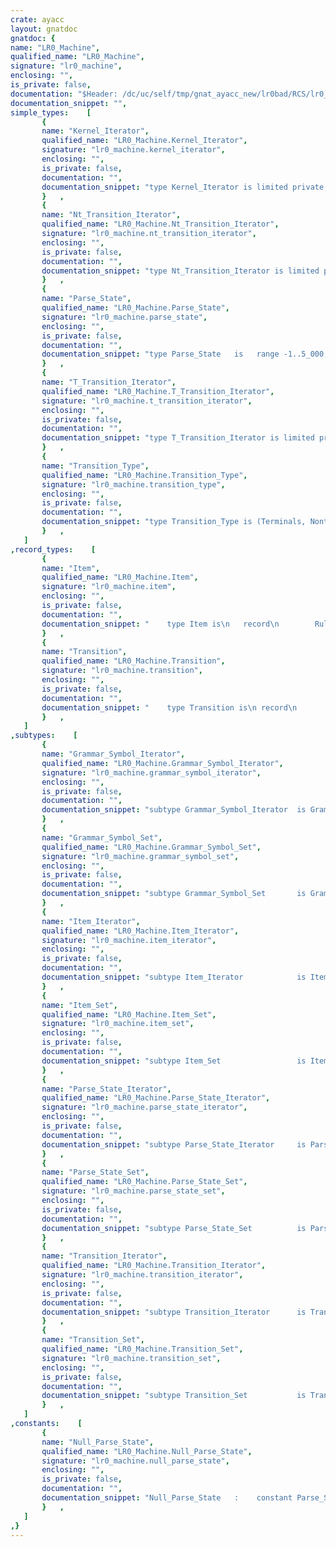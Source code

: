 ```yaml
---
crate: ayacc
layout: gnatdoc
gnatdoc: {
name: "LR0_Machine",
qualified_name: "LR0_Machine",
signature: "lr0_machine",
enclosing: "",
is_private: false,
documentation: "$Header: /dc/uc/self/tmp/gnat_ayacc_new/lr0bad/RCS/lr0_machine.ads,v 1.1 1995/02/16 17:28:09 self Exp self $ \n$Log: lr0_machine.ads,v $\nRevision 0.1  86/04/01  15:06:19  ada\n This version fixes some minor bugs with empty grammars \n and $$ expansion. It also uses vads5.1b enhancements \n such as pragma inline. \n\n\nRevision 0.0  86/02/19  18:37:14  ada\n\nThese files comprise the initial version of Ayacc\ndesigned and implemented by David Taback and Deepak Tolani.\nAyacc has been compiled and tested under the Verdix Ada compiler\nversion 4.06 on a vax 11/750 running Unix 4.2BSD.\n ",
documentation_snippet: "",
simple_types:    [
       {
       name: "Kernel_Iterator",
       qualified_name: "LR0_Machine.Kernel_Iterator",
       signature: "lr0_machine.kernel_iterator",
       enclosing: "",
       is_private: false,
       documentation: "",
       documentation_snippet: "type Kernel_Iterator is limited private;",
       }   ,
       {
       name: "Nt_Transition_Iterator",
       qualified_name: "LR0_Machine.Nt_Transition_Iterator",
       signature: "lr0_machine.nt_transition_iterator",
       enclosing: "",
       is_private: false,
       documentation: "",
       documentation_snippet: "type Nt_Transition_Iterator is limited private;",
       }   ,
       {
       name: "Parse_State",
       qualified_name: "LR0_Machine.Parse_State",
       signature: "lr0_machine.parse_state",
       enclosing: "",
       is_private: false,
       documentation: "",
       documentation_snippet: "type Parse_State   is   range -1..5_000;",
       }   ,
       {
       name: "T_Transition_Iterator",
       qualified_name: "LR0_Machine.T_Transition_Iterator",
       signature: "lr0_machine.t_transition_iterator",
       enclosing: "",
       is_private: false,
       documentation: "",
       documentation_snippet: "type T_Transition_Iterator is limited private;",
       }   ,
       {
       name: "Transition_Type",
       qualified_name: "LR0_Machine.Transition_Type",
       signature: "lr0_machine.transition_type",
       enclosing: "",
       is_private: false,
       documentation: "",
       documentation_snippet: "type Transition_Type is (Terminals, Nonterminals, Grammar_Symbols);",
       }   ,
   ]
,record_types:    [
       {
       name: "Item",
       qualified_name: "LR0_Machine.Item",
       signature: "lr0_machine.item",
       enclosing: "",
       is_private: false,
       documentation: "",
       documentation_snippet: "    type Item is\n	record\n	    Rule_ID      : Rule;\n	    Dot_Position : Natural;\n	end record;",
       }   ,
       {
       name: "Transition",
       qualified_name: "LR0_Machine.Transition",
       signature: "lr0_machine.transition",
       enclosing: "",
       is_private: false,
       documentation: "",
       documentation_snippet: "    type Transition is\n	record\n	    Symbol   : Grammar_Symbol;\n	    State_ID : Parse_State;\n	end record;",
       }   ,
   ]
,subtypes:    [
       {
       name: "Grammar_Symbol_Iterator",
       qualified_name: "LR0_Machine.Grammar_Symbol_Iterator",
       signature: "lr0_machine.grammar_symbol_iterator",
       enclosing: "",
       is_private: false,
       documentation: "",
       documentation_snippet: "subtype Grammar_Symbol_Iterator  is Grammar_Symbol_Set_Pack.Set_Iterator;",
       }   ,
       {
       name: "Grammar_Symbol_Set",
       qualified_name: "LR0_Machine.Grammar_Symbol_Set",
       signature: "lr0_machine.grammar_symbol_set",
       enclosing: "",
       is_private: false,
       documentation: "",
       documentation_snippet: "subtype Grammar_Symbol_Set       is Grammar_Symbol_Set_Pack.Set;",
       }   ,
       {
       name: "Item_Iterator",
       qualified_name: "LR0_Machine.Item_Iterator",
       signature: "lr0_machine.item_iterator",
       enclosing: "",
       is_private: false,
       documentation: "",
       documentation_snippet: "subtype Item_Iterator            is Item_Set_Pack.Set_Iterator;",
       }   ,
       {
       name: "Item_Set",
       qualified_name: "LR0_Machine.Item_Set",
       signature: "lr0_machine.item_set",
       enclosing: "",
       is_private: false,
       documentation: "",
       documentation_snippet: "subtype Item_Set                 is Item_Set_Pack.Set;",
       }   ,
       {
       name: "Parse_State_Iterator",
       qualified_name: "LR0_Machine.Parse_State_Iterator",
       signature: "lr0_machine.parse_state_iterator",
       enclosing: "",
       is_private: false,
       documentation: "",
       documentation_snippet: "subtype Parse_State_Iterator     is Parse_State_Set_Pack.Set_Iterator;",
       }   ,
       {
       name: "Parse_State_Set",
       qualified_name: "LR0_Machine.Parse_State_Set",
       signature: "lr0_machine.parse_state_set",
       enclosing: "",
       is_private: false,
       documentation: "",
       documentation_snippet: "subtype Parse_State_Set          is Parse_State_Set_Pack.Set;",
       }   ,
       {
       name: "Transition_Iterator",
       qualified_name: "LR0_Machine.Transition_Iterator",
       signature: "lr0_machine.transition_iterator",
       enclosing: "",
       is_private: false,
       documentation: "",
       documentation_snippet: "subtype Transition_Iterator      is Transition_Set_Pack.Set_Iterator;",
       }   ,
       {
       name: "Transition_Set",
       qualified_name: "LR0_Machine.Transition_Set",
       signature: "lr0_machine.transition_set",
       enclosing: "",
       is_private: false,
       documentation: "",
       documentation_snippet: "subtype Transition_Set           is Transition_Set_Pack.Set;",
       }   ,
   ]
,constants:    [
       {
       name: "Null_Parse_State",
       qualified_name: "LR0_Machine.Null_Parse_State",
       signature: "lr0_machine.null_parse_state",
       enclosing: "",
       is_private: false,
       documentation: "",
       documentation_snippet: "Null_Parse_State   :    constant Parse_State := -1;",
       }   ,
   ]
,}
---
```

